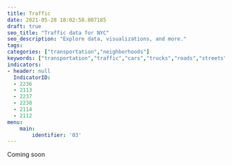 ```yaml
---
title: Traffic
date: 2021-05-28 18:02:58.807185
draft: true
seo_title: "Traffic data for NYC"
seo_description: "Explore data, visualizations, and more."
tags: 
categories: ["transportation","neighborhoods"]
keywords: ["transportation","traffic","cars","trucks","roads","streets","safety","emissions","driving","cars"]
indicators:
- header: null
  IndicatorID:
  - 2236
  - 2113
  - 2237
  - 2238
  - 2114
  - 2112
menu:
    main:
        identifier: '03'
---
```

 
Coming soon



